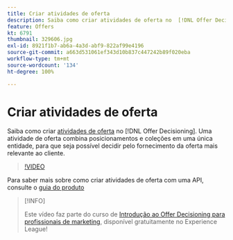 ```yaml
---
title: Criar atividades de oferta
description: Saiba como criar atividades de oferta no  [!DNL Offer Decisioning]. Uma atividade de oferta combina inserções e coleções em uma única entidade, para que seja possível decidir pelo fornecimento da oferta mais relevante ao cliente.
feature: Offers
kt: 6791
thumbnail: 329606.jpg
exl-id: 8921f1b7-ab6a-4a3d-abf9-822af99e4196
source-git-commit: a663d531061ef343d10b837c447242b89f020eba
workflow-type: tm+mt
source-wordcount: '134'
ht-degree: 100%

---
```


# Criar atividades de oferta

Saiba como criar [atividades de oferta](https://experienceleague.adobe.com/docs/journey-optimizer/using/offer-decisioniong/create-manage-activities/create-offer-activities.html?lang=pt-BR) no [!DNL Offer Decisioning]. Uma atividade de oferta combina posicionamentos e coleções em uma única entidade, para que seja possível decidir pelo fornecimento da oferta mais relevante ao cliente.

>[!VIDEO](https://video.tv.adobe.com/v/329606?quality=12&learn=on)

Para saber mais sobre como criar atividades de oferta com uma API, consulte o [guia do produto](https://experienceleague.adobe.com/docs/journey-optimizer/using/offer-decisioniong/api-reference/activities-api/create.html?lang=pt-BR)

>[!INFO]
>
> Este vídeo faz parte do curso de [Introdução ao Offer Decisioning para profissionais de marketing](https://experienceleague.adobe.com/?recommended=ExperiencePlatform-U-1-2020.1.offerdecisioning), disponível gratuitamente no Experience League!
